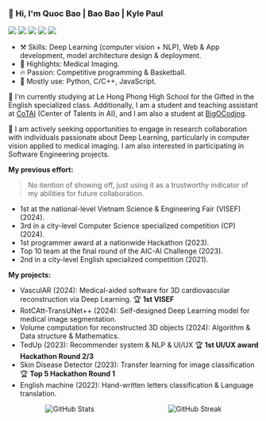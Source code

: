 ### 👋 Hi, I'm Quoc Bao | Bao Bao | Kyle Paul

![](https://img.shields.io/badge/-Python-143157?style=flat-square&logo=Python&logoColor=fff)
![](https://img.shields.io/badge/-C/C++-a22846?style=flat-square&logo=C&logoColor=fff)
![](https://img.shields.io/badge/Unity-5c2d91?style=flat-square&logo=unity&logoColor=white)
![](https://img.shields.io/badge/-PyTorch-ef3939?style=flat-square&logo=PyTorch&logoColor=fff)
![](https://img.shields.io/badge/-TensorFlow-f9c23c?style=flat-square&logo=TensorFlow&logoColor=fff)

- ⚒️ Skills: Deep Learning (computer vision + NLP), Web & App development, model architecture design & deployment.
- 🌟 Highlights: Medical Imaging.
- 🔥 Passion: Competitive programming & Basketball.
- 👀 Mostly use: Python, C/C++, JavaScript.

🌱 I'm currently studying at Le Hong Phong High School for the Gifted in the English specialized class. Additionally, I am a student and teaching assistant at [CoTAI](https://www.cot.ai) (Center of Talents in AI), and I am also a student at [BigOCoding](https://bigocoding.com).

🔭 I am actively seeking opportunities to engage in research collaboration with individuals passionate about Deep Learning, particularly in computer vision applied to medical imaging. I am also interested in participating in Software Engineering projects.

**My previous effort:**
> No itention of showing off, just using it as a trustworthy indicator of my abilities for future collaboration.

- 1st at the national-level Vietnam Science & Engineering Fair (VISEF) (2024).
- 3rd in a city-level Computer Science specialized competition (CP) (2024).
- 1st programmer award at a nationwide Hackathon (2023).
- Top 10 team at the final round of the AIC-AI Challenge (2023).
- 2nd in a city-level English specialized competition (2021).

**My projects:**
- VasculAR (2024): Medical-aided software for 3D cardiovascular reconstruction via Deep Learning. 🏆 **1st VISEF**
- RotCAtt-TransUNet++ (2024): Self-designed Deep Learning model for medical image segmentation.
- Volume computation for reconstructed 3D objects (2024): Algorithm & Data structure & Mathematics.
- TedUp (2023): Recommender system & NLP & UI/UX 🏆 **1st UI/UX award Hackathon Round 2/3**
- Skin Disease Detector (2023): Transfer learning for image classification 🏆 **Top 5 Hackathon Round 1**
- English machine (2022): Hand-written letters classification & Language translation.

<div style="display: flex; justify-content: space-around; align-items: stretch;">
    <img style="max-width: 48%;"src="https://github-readme-stats.vercel.app/api?username=kyle-paul&theme=dracula&show_icons=true&hide_border=false&count_private=true" alt="GitHub Stats" style="flex: 1;">
    <img style="max-width: 48%;" src="https://streak-stats.demolab.com/?user=kyle-paul&theme=dracula" alt="GitHub Streak" style="flex: 1;">
</div>
